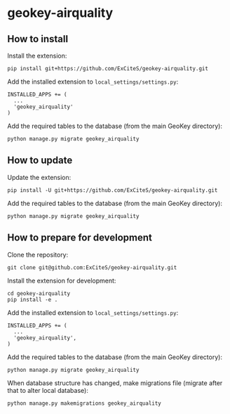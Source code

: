 # geokey-airquality

## How to install

Install the extension:

```
pip install git+https://github.com/ExCiteS/geokey-airquality.git
```

Add the installed extension to `local_settings/settings.py`:

```
INSTALLED_APPS += (
  ...
  'geokey_airquality'
)
```

Add the required tables to the database (from the main GeoKey directory):

```
python manage.py migrate geokey_airquality
```

## How to update

Update the extension:

```
pip install -U git+https://github.com/ExCiteS/geokey-airquality.git
```

Add the required tables to the database (from the main GeoKey directory):

```
python manage.py migrate geokey_airquality
```

## How to prepare for development

Clone the repository:

```
git clone git@github.com:ExCiteS/geokey-airquality.git
```

Install the extension for development:

```
cd geokey-airquality
pip install -e .
```

Add the installed extension to `local_settings/settings.py`:

```
INSTALLED_APPS += (
  ...
  'geokey_airquality',
)
```

Add the required tables to the database (from the main GeoKey directory):

```
python manage.py migrate geokey_airquality
```

When database structure has changed, make migrations file (migrate after that to alter local database):

```
python manage.py makemigrations geokey_airquality
```
